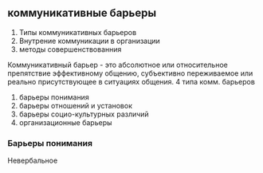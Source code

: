 ## коммуникативные барьеры

1. Типы коммуникативных барьеров
2. Внутрение коммуникации в организации
3. методы совершенствованния 

Коммуникативный барьер - это абсолютное или относительное препятствие эффективному общению, субъективно переживаемое или реально присутствующее в ситуациях общения.
4 типа комм. барьеров
1. барьеры понимания 
2. барьеры отношений и установок
3. барьеры социо-культурных различий
4. организационные барьеры

### Барьеры понимания

Невербальное